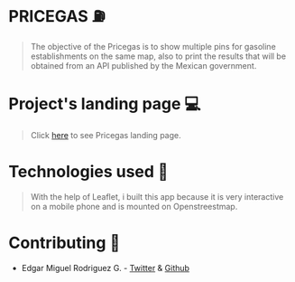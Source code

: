 # PRICEGAS :fuelpump:

>The objective of the Pricegas is to show multiple pins for gasoline establishments on the same map,
>also to print the results that will be obtained from an API published by the Mexican government.

# Project's landing page :computer:

>Click [here](https://miguelro123.github.io/Pricegas/) to see Pricegas landing page.

# Technologies used :satellite:

>With the help of Leaflet, i built this app because it is very interactive on a mobile phone
>and is mounted on Openstreestmap.


# Contributing :necktie:

 - Edgar Miguel Rodriguez G. - [Twitter](https://twitter.com/Migue65007333) & [Github](https://github.com/Miguelro123)